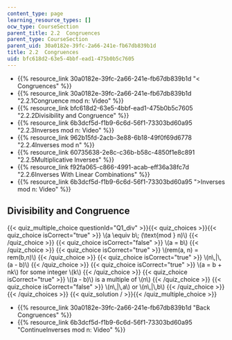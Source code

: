 ```yaml
---
content_type: page
learning_resource_types: []
ocw_type: CourseSection
parent_title: 2.2  Congruences
parent_type: CourseSection
parent_uid: 30a0182e-39fc-2a66-241e-fb67db839b1d
title: 2.2  Congruences
uid: bfc618d2-63e5-4bbf-ead1-475b0b5c7605
---
```


*   {{% resource_link 30a0182e-39fc-2a66-241e-fb67db839b1d "\< Congruences" %}}
*   {{% resource_link 30a0182e-39fc-2a66-241e-fb67db839b1d "2.2.1Congruence mod n: Video" %}}
*   {{% resource_link bfc618d2-63e5-4bbf-ead1-475b0b5c7605 "2.2.2Divisibility and Congruence" %}}
*   {{% resource_link 6b3dcf5d-f1b9-6c6d-56f1-73303bd60a95 "2.2.3Inverses mod n: Video" %}}
*   {{% resource_link 962b15fd-2acb-3e88-6b18-49f0f69d6778 "2.2.4Inverses mod n" %}}
*   {{% resource_link 60735638-2e8c-c36b-b58c-4850f1e8c891 "2.2.5Multiplicative Inverses" %}}
*   {{% resource_link f92fa065-c866-4991-acab-eff36a38fc7d "2.2.6Inverses With Linear Combinations" %}}
*   {{% resource_link 6b3dcf5d-f1b9-6c6d-56f1-73303bd60a95 "\>Inverses mod n: Video" %}}

Divisibility and Congruence
---------------------------

  
{{< quiz_multiple_choice questionId="Q1_div" >}}{{< quiz_choices >}}{{< quiz_choice isCorrect="true" >}}&nbsp;\\(a \\equiv b\\; (\\text{mod } n)\\)&nbsp;{{< /quiz_choice >}}
{{< quiz_choice isCorrect="false" >}}&nbsp;\\(a = b\\)&nbsp;{{< /quiz_choice >}}
{{< quiz_choice isCorrect="true" >}}&nbsp;\\(rem(a, n) = rem(b,n)\\)&nbsp;{{< /quiz_choice >}}
{{< quiz_choice isCorrect="true" >}}&nbsp;\\(n\\,|\\,(a - b)\\)&nbsp;{{< /quiz_choice >}}
{{< quiz_choice isCorrect="true" >}}&nbsp;\\(a = b + nk\\) for some integer \\(k\\)&nbsp;{{< /quiz_choice >}}
{{< quiz_choice isCorrect="true" >}}&nbsp;\\((a - b)\\) is a multiple of \\(n\\)&nbsp;{{< /quiz_choice >}}
{{< quiz_choice isCorrect="false" >}}&nbsp;\\(n\\,|\\,a\\) or \\(n\\,|\\,b\\)&nbsp;{{< /quiz_choice >}}{{< /quiz_choices >}}
{{< quiz_solution / >}}{{< /quiz_multiple_choice >}}

*   {{% resource_link 30a0182e-39fc-2a66-241e-fb67db839b1d "Back Congruences" %}}
*   {{% resource_link 6b3dcf5d-f1b9-6c6d-56f1-73303bd60a95 "ContinueInverses mod n: Video" %}}